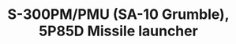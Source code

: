 ---
layout: product
title: "S-300PM/PMU (SA-10 Grumble), 5P85D Missile launcher"
price: "3700" 
desc: "Maketa"
img_path: "/assets/img/UA72052.webp"
brand: "N/A"
available: false
special_offer: false
new: false
soon: false
cat: "010000"
subcat: "013300"
subsubcat: "0N/A"
sifra: "UA72052"
popular: false
spec: false
---